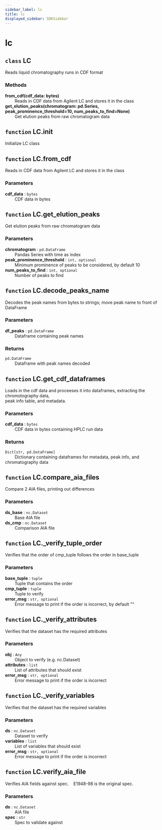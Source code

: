 ```yaml
---
sidebar_label: lc
title: lc
displayed_sidebar: SDKSidebar
--- 
```



# lc


## `class` LC
  
Reads liquid chromatography runs in CDF format  
  
### Methods  
  
**from_cdf(cdf_data: bytes)**  
&nbsp; &nbsp; &nbsp; &nbsp; Reads in CDF data from Agilent LC and stores it in the class  
**get_elution_peaks(chromatogram: pd.Series, peak_prominence_threshold=10, num_peaks_to_find=None)**  
&nbsp; &nbsp; &nbsp; &nbsp; Get elution peaks from raw chromatogram data  


## `function` LC.__init__
  
Initialize LC class  


## `function` LC.from_cdf
  
Reads in CDF data from Agilent LC and stores it in the class  
  
### Parameters  
  
**cdf_data** : `bytes`  
&nbsp; &nbsp; &nbsp; &nbsp; CDF data in bytes  


## `function` LC.get_elution_peaks
  
Get elution peaks from raw chromatogram data  
  
### Parameters  
  
**chromatogram** : `pd.DataFrame`  
&nbsp; &nbsp; &nbsp; &nbsp; Pandas Series with time as index  
**peak_prominence_threshold** : `int, optional`  
&nbsp; &nbsp; &nbsp; &nbsp; Minimum prominence of peaks to be considered, by default 10  
**num_peaks_to_find** : `int, optional`  
&nbsp; &nbsp; &nbsp; &nbsp; Number of peaks to find  


## `function` LC.decode_peaks_name
  
Decodes the peak names from bytes to strings; move peak name to front of DataFrame  
  
### Parameters  
  
**df_peaks** : `pd.DataFrame`  
&nbsp; &nbsp; &nbsp; &nbsp; Dataframe containing peak names  
  
### Returns  
  
`pd.DataFrame`  
&nbsp; &nbsp; &nbsp; &nbsp; Dataframe with peak names decoded  


## `function` LC.get_cdf_dataframes
  
Loads in the cdf data and proceeses it into dataframes, extracting the chromotography data,  
peak info table, and metadata.  
  
### Parameters  
  
**cdf_data** : `bytes`  
&nbsp; &nbsp; &nbsp; &nbsp; CDF data in bytes containing HPLC run data  
  
### Returns  
  
`Dict[str, pd.DataFrame]`  
&nbsp; &nbsp; &nbsp; &nbsp; Dictionary containing dataframes for metadata, peak info, and chromatography data  


## `function` LC.compare_aia_files
  
Compare 2 AIA files, printing out differences  
  
### Parameters  
  
**ds_base** : `nc.Dataset`  
&nbsp; &nbsp; &nbsp; &nbsp; Base AIA file  
**ds_cmp** : `nc.Dataset`  
&nbsp; &nbsp; &nbsp; &nbsp; Comparison AIA file  


## `function` LC._verify_tuple_order
  
Verifies that the order of cmp_tuple follows the order in base_tuple  
  
### Parameters  
  
**base_tuple** : `tuple`  
&nbsp; &nbsp; &nbsp; &nbsp; Tuple that contains the order  
**cmp_tuple** : `tuple`  
&nbsp; &nbsp; &nbsp; &nbsp; Tuple to verify  
**error_msg** : `str, optional`  
&nbsp; &nbsp; &nbsp; &nbsp; Error message to print if the order is incorrect, by default ""  


## `function` LC._verify_attributes
  
Verifies that the dataset has the required attributes  
  
### Parameters  
  
**obj** : `Any`  
&nbsp; &nbsp; &nbsp; &nbsp; Object to verify (e.g. nc.Dataset)  
**attributes** : `list`  
&nbsp; &nbsp; &nbsp; &nbsp; List of attributes that should exist  
**error_msg** : `str, optional`  
&nbsp; &nbsp; &nbsp; &nbsp; Error message to print if the order is incorrect  


## `function` LC._verify_variables
  
Verifies that the dataset has the required variables  
  
### Parameters  
  
**ds** : `nc.Dataset`  
&nbsp; &nbsp; &nbsp; &nbsp; Dataset to verify  
**variables** : `list`  
&nbsp; &nbsp; &nbsp; &nbsp; List of variables that should exist  
**error_msg** : `str, optional`  
&nbsp; &nbsp; &nbsp; &nbsp; Error message to print if the order is incorrect  


## `function` LC.verify_aia_file
  
Verifies AIA fields against spec.&nbsp; &nbsp; E1948-98 is the original spec.  
  
### Parameters  
  
**ds** : `nc.Dataset`  
&nbsp; &nbsp; &nbsp; &nbsp; AIA file  
**spec** : `str`  
&nbsp; &nbsp; &nbsp; &nbsp; Spec to validate against  
